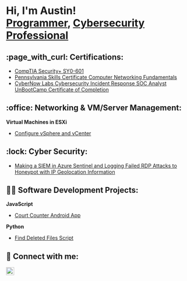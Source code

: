 <h1>Hi, I'm Austin! <br/><a href="https://github.com/austingettel">Programmer</a>, <a href="https://www.linkedin.com/in/austin-gettel-864395101/">Cybersecurity Professional</a>

 <h2>:page_with_curl: Certifications:</h2>
 
  - [CompTIA Security+ SY0-601](https://www.credly.com/badges/525f304e-5b35-4b31-abe3-f018c0077ea4/public_url)
  - [Pennsylvania Skills Certificate Computer Networking Fundamentals](https://user-images.githubusercontent.com/106196315/170710874-d62bc9ea-634c-4333-b4be-611cfea6688a.jpg)
  - [CyberNow Labs Cybersecurity Incident Response SOC Analyst UnBootCamp Certificate of Completion](https://user-images.githubusercontent.com/106196315/232049783-1860063d-e888-42ab-a400-d3dbe5bac2ab.jpg)
 
<h2>:office: Networking & VM/Server Management:</h2>
 
 <b>Virtual Machines in ESXi</b>
 
  - [Configure vSphere and vCenter](https://github.com/AustinGettel/vSphere-and-vCenter-setup/blob/main/README.md)
   
 <h2>:lock: Cyber Security:</h2>
 
  - [Making a SIEM in Azure Sentinel and Logging Failed RDP Attacks to Honeypot with IP Geolocation Information](https://github.com/AustinGettel/SIEM-Tutorial)
 
 <h2>👨‍💻 Software Development Projects:</h2>

 <b>JavaScript</b>

 - [Court Counter Android App](https://github.com/AustinGettel/courtcounter/tree/master)
 
 <b>Python</b>
  
 - [Find Deleted Files Script](https://github.com/AustinGettel/find_deleted_files/blob/main/find_deleted_files.py)
 
<!---
 
 <b>Powershell</b>
 
 <b>BASH</b>
 
 <b>SQL</b>

--->

<h2> 🤳 Connect with me:</h2>

[<img align="left" alt="AustinGettel | LinkedIn" width="22px" src="https://cdn.jsdelivr.net/npm/simple-icons@v3/icons/linkedin.svg" />][linkedin]

[twitter]: https://twitter.com/joshmadakor
[youtube]: https://www.youtube.com/c/joshmadakor
[instagram]: https://www.instagram.com/joshmadakor/
[linkedin]: https://linkedin.com/in/austin-gettel-864395101

<!--
**AustinGettel/AustinGettel** is a ✨ _special_ ✨ repository because its `README.md` (this file) appears on your GitHub profile.

Here are some ideas to get you started:

- 🔭 I’m currently working on ...
- 🌱 I’m currently learning ...
- 👯 I’m looking to collaborate on ...
- 🤔 I’m looking for help with ...
- 💬 Ask me about ...
- 📫 How to reach me: ...
- 😄 Pronouns: ...
- ⚡ Fun fact: ...
-->
